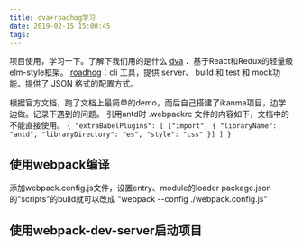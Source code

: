 ```yaml
---
title: dva+roadhog学习
date: 2019-02-15 15:00:45
tags:
---
```


项目使用，学习一下。了解下我们用的是什么
[dva](https://dvajs.com/)： 基于React和Redux的轻量级elm-style框架。
[roadhog](https://www.npmjs.com/package/roadhog)：cli 工具，提供 server、 build 和 test 和 mock功能。提供了 JSON 格式的配置方式。

根据官方文档，跑了文档上最简单的demo，而后自己搭建了ikanma项目，边学边做。记录下遇到的问题。
引用antd时 .webpackrc 文件的内容如下，文档中的不能直接使用。
    ```
    {
        "extraBabelPlugins": [
            ["import", { "libraryName": "antd", "libraryDirectory": "es", "style": "css" }]
        ]
    }
    ```
## 使用webpack编译
添加webpack.config.js文件，设置entry、module的loader
package.json的"scripts"的build就可以改成 "webpack --config ./webpack.config.js"
## 使用webpack-dev-server启动项目

<!-- 
## 项目中加入less
## 项目中加入eslint
## 项目中加入test
## css module
 -->
